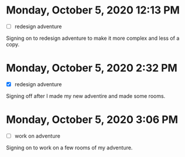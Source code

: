 # Monday, October 5, 2020 12:13 PM
- [ ] redesign adventure

Signing on to redesign adventure to make it more complex and less of a copy.

# Monday, October 5, 2020 2:32 PM
- [x] redesign adventure

Signing off after I made my new adventire and made some rooms. 

# Monday, October 5, 2020 3:06 PM
- [ ] work on adventure

Signing on to work on a few rooms of my adventure.